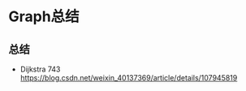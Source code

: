 # Graph总结

## 总结

- Dijkstra
743
https://blog.csdn.net/weixin_40137369/article/details/107945819



### 